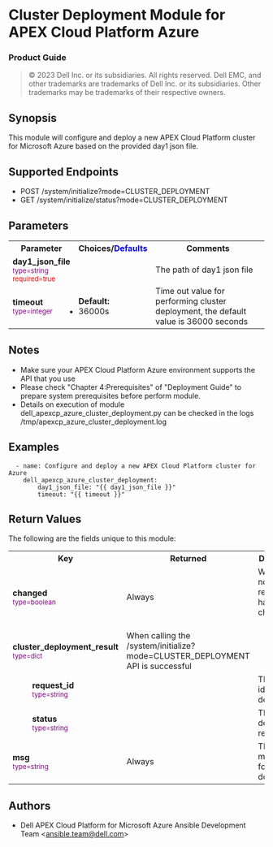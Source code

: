 Cluster Deployment Module for APEX Cloud Platform Azure
=================
### Product Guide

> © 2023 Dell Inc. or its subsidiaries. All rights reserved. Dell 
> EMC, and other trademarks are trademarks of Dell Inc. or its 
> subsidiaries. Other trademarks may be trademarks of their respective owners. 

Synopsis
--------
This module will configure and deploy a new APEX Cloud Platform 
cluster for Microsoft Azure based on the provided day1 json file.
  
Supported Endpoints
--------

* POST /system/initialize?mode=CLUSTER_DEPLOYMENT
* GET /system/initialize/status?mode=CLUSTER_DEPLOYMENT  

Parameters
----------

<table  border=0 cellpadding=0 class="documentation-table">
    <tr>
        <th colspan="1">Parameter</th>
        <th>Choices/<font color="blue">Defaults</font></th>
                    <th width="100%">Comments</th>
    </tr>
    <tr>
        <td colspan="1">
            <div class="ansibleOptionAnchor" id="parameter-day1-json-file"></div>
            <b>day1_json_file</b>
            <a class="ansibleOptionLink" href="#parameter-day1-json-file" title="Permalink to this option"></a>
            <div style="font-size: small">
                <span style="color: purple">type=string</span>
                <br>
                <span style="color: red">required=true</span>                    
            </div>
        </td>
        <td></td>
        <td>
            <div></div>
            <div>The path of day1 json file</div>
        </td>
    </tr>
    <tr>
        <td colspan="1">
            <div class="ansibleOptionAnchor" id="parameter-state"></div>
            <b>timeout</b>
            <a class="ansibleOptionLink" href="#parameter-state" title="Permalink to this option"></a>
            <div style="font-size: small">
                <span style="color: purple">type=integer</span>
                <br>
                <span style="color: red"></span>                    
            </div>
        </td>
        <td>
            <ul style="margin: 0; padding: 0"><b>Default:</b>
                <li>36000s</li>
            </ul>
        </td>
        <td>
            <div></div>
            <div>Time out value for performing cluster deployment, the default value is 36000 seconds</div>
            <div></div>
        </td>
    </tr>
</table>

Notes
-----
- Make sure your APEX Cloud Platform Azure environment supports the API that you use
- Please check "Chapter 4:Prerequisites" of "Deployment Guide" to prepare system prerequisites before perform module.
- Details on execution of module dell_apexcp_azure_cluster_deployment.py can be checked in the logs /tmp/apexcp_azure_cluster_deployment.log


Examples
--------

``` yaml+jinja
  - name: Configure and deploy a new APEX Cloud Platform cluster for Azure
    dell_apexcp_azure_cluster_deployment:
        day1_json_file: "{{ day1_json_file }}"
        timeout: "{{ timeout }}"
```

Return Values
-------------

The following are the fields unique to this module:

<table border=0 cellpadding=0 class="documentation-table">
    <tr>
        <th colspan="2">Key</th>
        <th>Returned</th>
        <th width="100%">Description</th>
    </tr>
    <tr>
        <td colspan="2">
            <div class="ansibleOptionAnchor" id="return-changed"></div>
            <b>changed</b>
            <a class="ansibleOptionLink" href="#return-changed" title="Permalink to this return value"></a>
            <div style="font-size: small">
              <span style="color: purple">type=boolean</span>
            </div>
        </td>
        <td>Always</td>
        <td>
            <div>Whether or not the resource has changed.</div><br/>
        </td>
    </tr>
    <tr>
        <td colspan="2">
            <div class="ansibleOptionAnchor" id="return-day1-initialization"></div>
            <b>cluster_deployment_result</b>
            <a class="ansibleOptionLink" href="#return-day1-initialization" title="Permalink to this return value"></a>
            <div style="font-size: small"><span style="color: purple">type=dict</span></div>
        </td>
        <td>When calling the /system/initialize?mode=CLUSTER_DEPLOYMENT API is successful</td>
        <td><div></div><br/></td>
    </tr>
    <tr>
        <td class="elbow-placeholder">&nbsp;</td>
        <td colspan="1">
            <div class="ansibleOptionAnchor" id="return-install-status/request-id"></div>
            <b>request_id</b>
            <a class="ansibleOptionLink" href="#return-install-status/request-id" title="Permalink to this return value"></a>
            <div style="font-size: small"><span style="color: purple">type=string</span></div>
        </td>
        <td></td>
        <td>
            <div>The request id of cluster deployment.</div>
        </td>
    </tr>
    <tr>
        <td class="elbow-placeholder">&nbsp;</td>
        <td colspan="1">
            <div class="ansibleOptionAnchor" id="return-install-status/status"></div>
            <b>status</b>
            <a class="ansibleOptionLink" href="#return-install-status/status" title="Permalink to this return value"></a>
            <div style="font-size: small"><span style="color: purple">type=string</span></div>
        </td>
        <td></td>
        <td><div>The cluster deployment result.</div></td>
    </tr>
    <tr>
        <td colspan="2">
            <div class="ansibleOptionAnchor" id="return-msg"></div>
            <b>msg</b>
            <a class="ansibleOptionLink" href="#return-msg" title="Permalink to this return value"></a>
            <div style="font-size: small"><span style="color: purple">type=string</span></div>
        </td>
        <td>Always</td>
        <td><div>The message for cluster deployment</div></td>
    </tr>
</table>

Authors
-------

-   Dell APEX Cloud Platform for Microsoft Azure Ansible Development Team &lt;<ansible.team@dell.com>&gt;